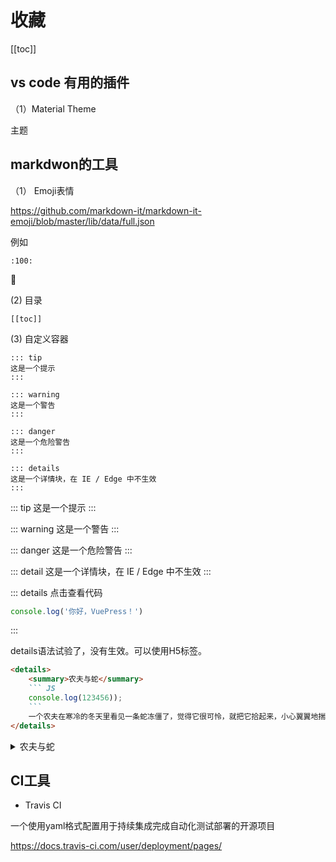 # 收藏

[[toc]]

## vs code 有用的插件

（1）Material Theme

主题

## markdwon的工具

（1） Emoji表情

https://github.com/markdown-it/markdown-it-emoji/blob/master/lib/data/full.json

例如

``` markdwon
:100:
```

:100:

(2) 目录

``` markdwon
[[toc]]
```

(3) 自定义容器

``` markdwon
::: tip
这是一个提示
:::

::: warning
这是一个警告
:::

::: danger
这是一个危险警告
:::

::: details
这是一个详情块，在 IE / Edge 中不生效
:::
```

::: tip
这是一个提示
:::

::: warning
这是一个警告
:::

::: danger
这是一个危险警告
:::

::: detail
这是一个详情块，在 IE / Edge 中不生效
:::

::: details 点击查看代码

``` js
console.log('你好，VuePress！')
```

:::

details语法试验了，没有生效。可以使用H5标签。

``` markdown
<details>
    <summary>农夫与蛇</summary>
    ``` JS
    console.log(123456));
    ```
    一个农夫在寒冷的冬天里看见一条蛇冻僵了，觉得它很可怜，就把它拾起来，小心翼翼地揣进怀里，用暖热的身体温暖着它。那条蛇受到了暖气，渐渐复苏了，又恢复了生机。等到它彻底苏醒过来，便立即恢复了本性，用尖利的毒牙狠狠地咬了恩人一口，使他受到了致命的创伤。农夫临死的时候痛悔地说：“我可怜恶人，不辨好坏，结果害了自己，遭到这样的报应。 如果有来世 ，我绝不怜惜像毒蛇一样的恶人。”
</details>
```

<details>
    <summary>农夫与蛇</summary>
    一个农夫在寒冷的冬天里看见一条蛇冻僵了，觉得它很可怜，就把它拾起来，小心翼翼地揣进怀里，用暖热的身体温暖着它。那条蛇受到了暖气，渐渐复苏了，又恢复了生机。等到它彻底苏醒过来，便立即恢复了本性，用尖利的毒牙狠狠地咬了恩人一口，使他受到了致命的创伤。农夫临死的时候痛悔地说：“我可怜恶人，不辨好坏，结果害了自己，遭到这样的报应。 如果有来世 ，我绝不怜惜像毒蛇一样的恶人。”
</details>

## CI工具

* Travis CI

一个使用yaml格式配置用于持续集成完成自动化测试部署的开源项目

https://docs.travis-ci.com/user/deployment/pages/

